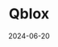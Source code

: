 ---  
layout: startup_page  
title: "Qblox"  
id: "qblox.com"  
permalink: "/qbloxqblox.com06202024/"  
website: "https://www.qblox.com/"  
funding_round: "Series A"  
funding_amount: "$26M"  
investors: "Quantonation, Invest-NL Deep Tech fund, QDNL, European Innovation Council (EIC)"  
about: "Qblox is a leading provider of scalable and modular quantum control stacks. Their flagship product, the Cluster, combines key technologies for qubit control and readout, supporting various qubit platforms and serving over one hundred customers. This modular approach allows for flexibility and scalability in quantum computing systems."  
markets: "Quantum Computing, Technology, Information and Internet"  
hq: "Delft, South Holland, Netherlands"  
founded_year: "2018"  
linkedin: "https://www.linkedin.com/company/qblox/"  
twitter: "https://twitter.com/qbloxquantum"  
instagram: ""  
facebook: ""  
crunchbase: "https://www.crunchbase.com/organization/qblox"  
pitchbook: "https://pitchbook.com/profiles/company/439353-64"  

date_display: "20-Jun-2024"  
date: "2024-06-20"

# SEO Optimization  
meta_title: "Qblox - Series A Funding ($26M)"  
meta_description: "Qblox, Qblox is a leading provider of scalable and modular quantum control stacks. Their flagship product, the Cluster, combines key technologies for qubit c..."  
meta_keywords: "Qblox, Quantum Computing, Technology, Information and Internet, Series A funding"  
canonical_url: "https://startup.projectstartups.com/qbloxqblox.com06202024/"  
---